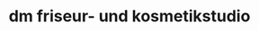 ---
title: "dm friseur- und kosmetikstudio"
url: /neusiedl-am-see/dm-friseur-und-kosmetikstudio/
shop: Friseur
---